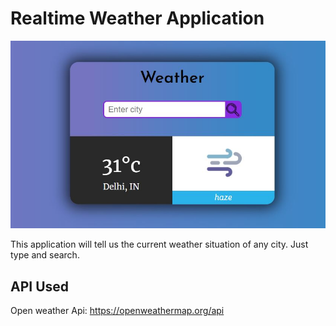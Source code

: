 # Realtime Weather Application

![Image](image.jpg)

This application will tell us the current weather situation of any city.
Just type and search.

## API Used
Open weather Api: https://openweathermap.org/api